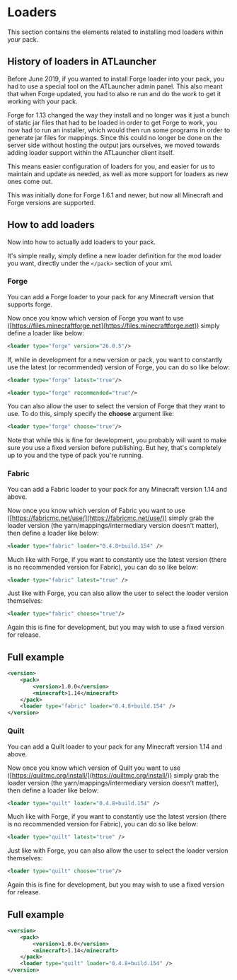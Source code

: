 # Loaders

This section contains the elements related to installing mod loaders within your pack.

## History of loaders in ATLauncher

Before June 2019, if you wanted to install Forge loader into your pack, you had to use a special tool on the ATLauncher
admin panel. This also meant that when Forge updated, you had to also re run and do the work to get it working with your
pack.

Forge for 1.13 changed the way they install and no longer was it just a bunch of static jar files that had to be loaded
in order to get Forge to work, you now had to run an installer, which would then run some programs in order to generate
jar files for mappings. Since this could no longer be done on the server side without hosting the output jars ourselves,
we moved towards adding loader support within the ATLauncher client itself.

This means easier configuration of loaders for you, and easier for us to maintain and update as needed, as well as more
support for loaders as new ones come out.

This was initially done for Forge 1.6.1 and newer, but now all Minecraft and Forge versions are supported.

## How to add loaders

Now into how to actually add loaders to your pack.

It's simple really, simply define a new loader definition for the mod loader you want, directly under the `</pack>`
section of your xml.

### Forge

You can add a Forge loader to your pack for any Minecraft version that supports forge.

Now once you know which version of Forge you want to use
([https://files.minecraftforge.net](https://files.minecraftforge.net)) simply define a loader like below:

```xml
<loader type="forge" version="26.0.5"/>
```

If, while in development for a new version or pack, you want to constantly use the latest (or recommended) version of
Forge, you can do so like below:

```xml
<loader type="forge" latest="true"/>
```

```xml
<loader type="forge" recommended="true"/>
```

You can also allow the user to select the version of Forge that they want to use. To do this, simply specify the
**choose** argument like:

```xml
<loader type="forge" choose="true"/>
```

Note that while this is fine for development, you probably will want to make sure you use a fixed version before
publishing. But hey, that's completely up to you and the type of pack you're running.

### Fabric

You can add a Fabric loader to your pack for any Minecraft version 1.14 and above.

Now once you know which version of Fabric you want to use ([https://fabricmc.net/use/](https://fabricmc.net/use/))
simply grab the loader version (the yarn/mappings/intermediary version doesn't matter), then define a loader like below:

```xml
<loader type="fabric" loader="0.4.8+build.154" />
```

Much like with Forge, if you want to constantly use the latest version (there is no recommended version for Fabric), you
can do so like below:

```xml
<loader type="fabric" latest="true" />
```

Just like with Forge, you can also allow the user to select the loader version themselves:

```xml
<loader type="fabric" choose="true"/>
```

Again this is fine for development, but you may wish to use a fixed version for release.

## Full example

```xml
<version>
    <pack>
        <version>1.0.0</version>
        <minecraft>1.14</minecraft>
    </pack>
    <loader type="fabric" loader="0.4.8+build.154" />
</version>
```

### Quilt

You can add a Quilt loader to your pack for any Minecraft version 1.14 and above.

Now once you know which version of Quilt you want to use ([https://quiltmc.org/install/](https://quiltmc.org/install/))
simply grab the loader version (the yarn/mappings/intermediary version doesn't matter), then define a loader like below:

```xml
<loader type="quilt" loader="0.4.8+build.154" />
```

Much like with Forge, if you want to constantly use the latest version (there is no recommended version for Fabric), you
can do so like below:

```xml
<loader type="quilt" latest="true" />
```

Just like with Forge, you can also allow the user to select the loader version themselves:

```xml
<loader type="quilt" choose="true"/>
```

Again this is fine for development, but you may wish to use a fixed version for release.

## Full example

```xml
<version>
    <pack>
        <version>1.0.0</version>
        <minecraft>1.14</minecraft>
    </pack>
    <loader type="quilt" loader="0.4.8+build.154" />
</version>
```
